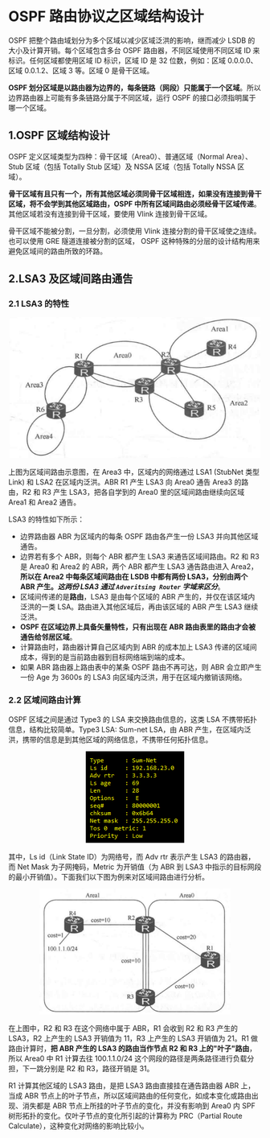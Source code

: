 # OSPF 路由协议之区域结构设计

OSPF 把整个路由域划分为多个区域以减少区域泛洪的影响，继而减少 LSDB 的大小及计算开销。每个区域包含多台 OSPF 路由器，不同区域使用不同区域 ID 来标识。任何区域都使用区域 ID 标识，区域 ID 是 32 位数，例如：区域 0.0.0.0、区域 0.0.1.2、区域 3 等。区域 0 是骨干区域。

**OSPF 划分区域是以路由器为边界的，每条链路（网段）只能属于一个区域**。所以边界路由器上可能有多条链路分属于不同区域，运行 OSPF 的接口必须指明属于哪一个区域。

## 1.OSPF 区域结构设计

OSPF 定义区域类型为四种：骨干区域（Area0）、普通区域（Normal Area）、Stub 区域（包括 Totally Stub 区域）及 NSSA 区域（包括 Totally NSSA 区域）。

**骨干区域有且只有一个，所有其他区域必须同骨干区域相连，如果没有连接到骨干区域，将不会学到其他区域路由，OSPF 中所有区域间路由必须经骨干区域传递**。其他区域若没有连接到骨干区域，要使用 Vlink 连接到骨干区域。

骨干区域不能被分割，一旦分割，必须使用 Vlink 连接分割的骨干区域使之连续。也可以使用 GRE 隧道连接被分割的区域， OSPF 这种特殊的分层的设计结构用来避免区域间的路由所致的环路。

## 2.LSA3 及区域间路由通告

### 2.1 LSA3 的特性

<div align="center">
    <img src="ospf_static/68.png" width="500" height="280"/>
</div>

上图为区域间路由示意图，在 Area3 中，区域内的网络通过 LSA1 (StubNet 类型 Link) 和 LSA2 在区域内泛洪。ABR R1 产生 LSA3 向 Area0 通告 Area3 的路由，R2 和 R3 产生 LSA3，把各自学到的 Area0 里的区域间路由继续向区域 Area1 和 Area2 通告。

LSA3 的特性如下所示：

- 边界路由器 ABR 为区域内的每条 OSPF 路由各产生一份 LSA3 并向其他区域通告。
- 边界若有多个 ABR，则每个 ABR 都产生 LSA3 来通告区域间路由。R2 和 R3 是 Area0 和 Area2 的 ABR，两个 ABR 都产生 LSA3 通告路由进入 Area2，**所以在 Area2 中每条区域间路由在 LSDB 中都有两份 LSA3，分别由两个 ABR 产生。_这两份 LSA3 通过 `Adveritsing Router` 字域来区分_**。
- 区域间传递的是**路由**，LSA3 是由每个区域的 ABR 产生的，并仅在该区域内泛洪的一类 LSA。路由进入其他区域后，再由该区域的 ABR 产生 LSA3 继续泛洪。
- **OSPF 在区域边界上具备矢量特性，只有出现在 ABR 路由表里的路由才会被通告给邻居区域**。
- 计算路由时，路由器计算自己区域内到 ABR 的成本加上 LSA3 传递的区域间成本，得到的是当前路由器到目标网络端到端的成本。
- 如果 ABR 路由器上路由表中的某条 OSPF 路由不再可达，则 ABR 会立即产生一份 Age 为 3600s 的 LSA3 向区域内泛洪，用于在区域内撤销该网络。

### 2.2 区域间路由计算

OSPF 区域之间是通过 Type3 的 LSA 来交换路由信息的，这类 LSA 不携带拓扑信息，结构比较简单。Type3 LSA: Sum-net LSA，由 ABR 产生，在区域内泛洪，携带的信息是到其他区域的网络信息，不携带任何拓扑信息。

<div align="center">
    <img src="ospf_static/69.png"/>
</div>

其中，Ls id（Link State ID）为网络号，而 Adv rtr 表示产生 LSA3 的路由器，而 Net Mask 为子网掩码，Metric 为开销值（为 ABR 到 LSA3 中指示的目标网段的最小开销值）。下面我们以下图为例来对区域间路由进行分析。

<div align="center">
    <img src="ospf_static/70.png" width="380" height="250"/>
</div>

在上图中，R2 和 R3 在这个网络中属于 ABR，R1 会收到 R2 和 R3 产生的 LSA3，R2 上产生的 LSA3 开销值为 11，R3 上产生的 LSA3 开销值为 21。R1 做路由计算时，**把 ABR 产生的 LSA3 的路由当作节点 R2 和 R3 上的"叶子"路由**，所以 Area0 中 R1 计算去往 100.1.1.0/24 这个网段的路径是两条路径进行负载分担，下一跳分别是 R2 和 R3，路径开销是 31。

R1 计算其他区域的 LSA3 路由，是把 LSA3 路由直接挂在通告路由器 ABR 上，当成 ABR 节点上的叶子节点，所以区域间路由的任何变化，如成本变化或路由出现、消失都是 ABR 节点上所挂的叶子节点的变化，并没有影响到 Area0 内 SPF 树形拓扑的变化。仅叶子节点的变化所引起的计算称为 PRC（Partial Route Calculate），这种变化对网络的影响比较小。